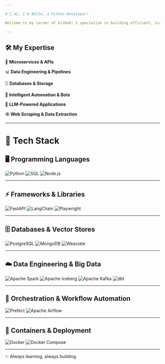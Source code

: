 ```yaml
---

# 👋 Hi, I'm Bello, a Python Developer!

Welcome to my corner of GitHub! I specialize in building efficient, scalable, and reliable software solutions that span **microservices, data pipelines, intelligent bots, and LLM-powered applications**. My work focuses on solving real-world challenges through automation, data engineering, and AI-driven systems.

---
```


## 🛠️ My Expertise

🚀 **Microservices & APIs**

📊 **Data Engineering & Pipelines**

🗄️ **Databases & Storage**

🤖 **Intelligent Automation & Bots**

🧠 **LLM-Powered Applications**

🕸️ **Web Scraping & Data Extraction**

---

# 🚀 Tech Stack

## 🖥️ Programming Languages
![Python](https://img.shields.io/badge/Python-3.10%2B-3776AB?style=for-the-badge&logo=python&logoColor=white)
![SQL](https://img.shields.io/badge/SQL-Language-CC2927?style=for-the-badge&logo=postgresql&logoColor=white)
![Node.js](https://img.shields.io/badge/Node.js-Runtime-339933?style=for-the-badge&logo=node.js&logoColor=white)

---

## ⚡ Frameworks & Libraries
![FastAPI](https://img.shields.io/badge/FastAPI-Framework-009688?style=for-the-badge&logo=fastapi&logoColor=white)
![LangChain](https://img.shields.io/badge/LangChain-Orchestration-FFD43B?style=for-the-badge&logo=chainlink&logoColor=black)
![Playwright](https://img.shields.io/badge/Playwright-Testing-2EAD33?style=for-the-badge&logo=playwright&logoColor=white)

---

## 🗄️ Databases & Vector Stores
![PostgreSQL](https://img.shields.io/badge/PostgreSQL-Database-316192?style=for-the-badge&logo=postgresql&logoColor=white)
![MongoDB](https://img.shields.io/badge/MongoDB-Database-47A248?style=for-the-badge&logo=mongodb&logoColor=white)
![Weaviate](https://img.shields.io/badge/Weaviate-VectorDB-FF6F00?style=for-the-badge&logo=weaviate&logoColor=white)

---

## ☁️ Data Engineering & Big Data
![Apache Spark](https://img.shields.io/badge/Apache%20Spark-BigData-E25A1C?style=for-the-badge&logo=apachespark&logoColor=white)
![Apache Iceberg](https://img.shields.io/badge/Apache%20Iceberg-DataLake-00AEEF?style=for-the-badge&logo=databricks&logoColor=white)
![Apache Kafka](https://img.shields.io/badge/Apache%20Kafka-Streaming-231F20?style=for-the-badge&logo=apachekafka&logoColor=white)
![dbt](https://img.shields.io/badge/dbt-Transformation-FF694B?style=for-the-badge&logo=dbt&logoColor=white)

---

## 🔄 Orchestration & Workflow Automation
![Prefect](https://img.shields.io/badge/Prefect-Orchestration-0A5FFF?style=for-the-badge&logo=prefect&logoColor=white)
![Apache Airflow](https://img.shields.io/badge/Apache%20Airflow-Orchestration-017CEE?style=for-the-badge&logo=apacheairflow&logoColor=white)

---

## 🐳 Containers & Deployment
![Docker](https://img.shields.io/badge/Docker-Container-2496ED?style=for-the-badge&logo=docker&logoColor=white)
![Docker Compose](https://img.shields.io/badge/Docker%20Compose-Container-1D63ED?style=for-the-badge&logo=docker&logoColor=white)
 
---

✨ Always learning, always building.  
